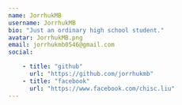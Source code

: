 ```yaml
---
name: JorrhukMB
username: JorrhukMB
bio: "Just an ordinary high school student."
avatar: JorrhukMB.png
email: jorrhukmb0546@gmail.com
social:

    - title: "github"
      url: "https://github.com/jorrhukmb"
    - title: "facebook"
      url: "https://www.facebook.com/chisc.liu"
---
```


